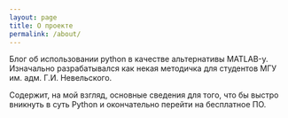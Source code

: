 ```yaml
---
layout: page
title: О проекте
permalink: /about/
---
```


Блог об использовании python в качестве альтернативы MATLAB-у. Изначально
разрабатывался как некая методичка для студентов МГУ им. адм. Г.И. Невельского.

Содержит, на мой взгляд, основные сведения для того, что бы выстро вникнуть в
суть Python и окончательно перейти на бесплатное ПО.
 
